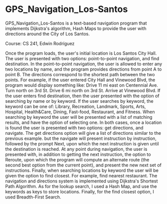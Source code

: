 GPS_Navigation_Los-Santos
=========================
GPS_Navigation_Los-Santos is a text-based navigation program that implements Dijkstra's algorithm, Hash Maps to provide the user with directions around the City of Los Santos.

Course: CS 241, Edwin Rodríguez


Once the program loads, the user's initial location is Los Santos City Hall. The user is presented with two options: point-to-point navigation, and find destination.
In the point-to-point navigation, the user is allowed to enter any two locations by name, and the program provides directions from point A to point B. The directions correspond to the shortest path between the two points. For example, if the user entered City Hall and Vinewood Blvd, the program would display something like:
Drive 11 mi east on Centennial Ave.
Turn north on 3rd St.
Drive 6 mi north on 3rd St.
Arrive at Vinewood Blvd.
If the user enters find destination, then the user presented with the option of searching by name or by keyword. If the user searches by keyword, the keyword can be one of: Library, Recreation, Landmark, Sports, Arts, Hospital, Health&Care, Dining, Fast-food, Restaurant, and Fitness. When searching by keyword the user will be presented with a list of matching results, and have the option of selecting one. In both cases, once a location is found the user is presented with two options: get directions, and navigate. The get directions option will give a list of directions similar to the previous example. but the navigate will present instruction by instruction, followed by the prompt Next, upon which the next instruction is given until the destination is reached.
At any point during navigation, the user is presented with, in addition to getting the next instruction, the option to Reroute, upon which the program will compute an alternate route (the second best option from the current point), and present the new next set of instructions.
Finally, when searching locations by keyword the user will be given the option to find closest. For example, find nearest restaurant.
The navigation and directions system is implemented using Dijkstra's Shortest Path Algorithm. As for the lookup search, I used a Hash Map, and use the keywords as keys to store locations. Finally, for the find closest option, I used Breadth-First Search.

